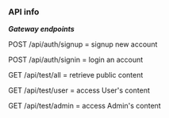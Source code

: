 ### API info

***Gateway endpoints***

POST	/api/auth/signup = signup new account

POST	/api/auth/signin = login an account

GET		/api/test/all    = retrieve public content

GET		/api/test/user	 = access User's content

GET 	/api/test/admin  = access Admin's content

